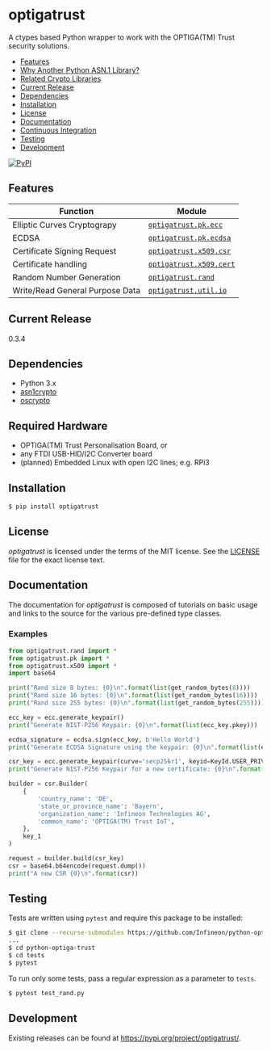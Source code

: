 # optigatrust

A ctypes based Python wrapper to work with the OPTIGA(TM) Trust security solutions.

 - [Features](#features)
 - [Why Another Python ASN.1 Library?](#why-another-python-asn1-library)
 - [Related Crypto Libraries](#related-crypto-libraries)
 - [Current Release](#current-release)
 - [Dependencies](#dependencies)
 - [Installation](#installation)
 - [License](#license)
 - [Documentation](#documentation)
 - [Continuous Integration](#continuous-integration)
 - [Testing](#testing)
 - [Development](#development)

[![PyPI](https://img.shields.io/pypi/v/optigatrust.svg)](https://pypi.org/project/optigatrust/)

## Features

| Function                    | Module                                      |
| --------------------------- | ------------------------------------------- | 
| Elliptic Curves Cryptograpy | [`optigatrust.pk.ecc`](lib/optigatrust/pk/ecc.py)       | 
| ECDSA                       | [`optigatrust.pk.ecdsa`](lib/optigatrust/pk/ecdsa.py)       | 
| Certificate Signing Request | [`optigatrust.x509.csr`](lib/optigatrust/x509/csr.py)     |
| Certificate handling        | [`optigatrust.x509.cert`](lib/optigatrust/x509/cert.py)     | 
| Random Number Generation    | [`optigatrust.rand`](lib/optigatrust/rand/__init__.py)       | 
| Write/Read General Purpose Data | [`optigatrust.util.io`](lib/optigatrust/util/io.py)       | 

## Current Release

0.3.4

## Dependencies

 - Python 3.x 
 - [asn1crypto](https://github.com/wbond/asn1crypto)
 - [oscrypto](https://github.com/wbond/oscrypto)
 
## Required Hardware

- OPTIGA(TM) Trust Personalisation Board, or
- any FTDI USB-HID/I2C Converter board
- (planned) Embedded Linux with open I2C lines; e.g. RPi3

## Installation

```bash
$ pip install optigatrust
```

## License

*optigatrust* is licensed under the terms of the MIT license. See the
[LICENSE](LICENSE) file for the exact license text.

## Documentation

The documentation for *optigatrust* is composed of tutorials on basic usage and
links to the source for the various pre-defined type classes.

### Examples

```python
from optigatrust.rand import *
from optigatrust.pk import *
from optigatrust.x509 import *
import base64

print("Rand size 8 bytes: {0}\n".format(list(get_random_bytes(8))))
print("Rand size 16 bytes: {0}\n".format(list(get_random_bytes(16))))
print("Rand size 255 bytes: {0}\n".format(list(get_random_bytes(255))))

ecc_key = ecc.generate_keypair()
print("Generate NIST-P256 Keypair: {0}\n".format(list(ecc_key.pkey)))

ecdsa_signature = ecdsa.sign(ecc_key, b'Hello World')
print("Generate ECDSA Signature using the keypair: {0}\n".format(list(ecdsa_signature.signature)))

csr_key = ecc.generate_keypair(curve='secp256r1', keyid=KeyId.USER_PRIVKEY_3)
print("Generate NIST-P256 Keypair for a new certificate: {0}\n".format(list(csr_key.pkey)))

builder = csr.Builder(
	{
		'country_name': 'DE',
		'state_or_province_name': 'Bayern',
		'organization_name': 'Infineon Technologies AG',
		'common_name': 'OPTIGA(TM) Trust IoT',
	},
	key_1
)

request = builder.build(csr_key)
csr = base64.b64encode(request.dump())
print("A new CSR {0}\n".format(csr))

```

## Testing

Tests are written using `pytest` and require this package to be installed:

```bash
$ git clone --recurse-submodules https://github.com/Infineon/python-optiga-trust
...
$ cd python-optiga-trust
$ cd tests
$ pytest
```

To run only some tests, pass a regular expression as a parameter to `tests`.

```bash
$ pytest test_rand.py
```

## Development

Existing releases can be found at https://pypi.org/project/optigatrust/.
